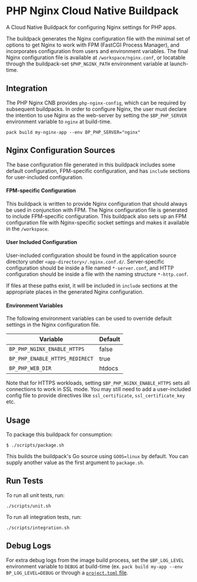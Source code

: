 # PHP Nginx Cloud Native Buildpack
A Cloud Native Buildpack for configuring Nginx settings for PHP apps.

The buildpack generates the Nginx configuration file with the minimal set of
options to get Nginx to work with FPM (FastCGI Process Manager), and
incorporates configuration from users and environment variables. The final
Nginx configuration file is available at
`/workspace/nginx.conf`, or locatable
through the buildpack-set `$PHP_NGINX_PATH` environment variable at
launch-time.

## Integration

The PHP Nginx CNB provides `php-nginx-config`, which can be required by subsequent
buildpacks. In order to configure Nginx, the user must declare the intention to
use Nginx as the web-server by setting the `$BP_PHP_SERVER` environment
variable to `nginx` at build-time.

```shell
pack build my-nginx-app --env BP_PHP_SERVER="nginx"
```

## Nginx Configuration Sources 
The base configuration file generated in this buildpack includes some default configuration, FPM-specific configuration, and
has `include` sections for user-included configuration.

#### FPM-specific Configuration
This buildpack is written to provide Nginx configuration that should always be
used in conjunction with FPM. The Nginx configuration file is generated to
include FPM-specific configuration. This buildpack also sets up an FPM
configuration file with Nginx-specific socket settings and makes it available
in the `/workspace`.

#### User Included Configuration
User-included configuration should be found in the application source directory
under `<app-directory>/.nginx.conf.d/`. Server-specific configuration should be
inside a file named `*-server.conf`, and HTTP configuration should be inside a
file with the naming structure `*-http.conf`.

If files at these paths exist, it
will be included in `include` sections at the appropriate places in the generated
Nginx configuration.

#### Environment Variables
The following environment variables can be used to override default settings in
the Nginx configuration file.

| Variable | Default |
| -------- | -------- |
| `BP_PHP_NGINX_ENABLE_HTTPS`   | false    |
| `BP_PHP_ENABLE_HTTPS_REDIRECT`   | true    |
| `BP_PHP_WEB_DIR`    | htdocs    |

Note that for HTTPS workloads, setting `$BP_PHP_NGINX_ENABLE_HTTPS` sets all
connections to work in SSL mode. You may still need to add a user-included
config file to provide directives like `ssl_certificate`, `ssl_certificate_key`
etc.

## Usage

To package this buildpack for consumption:

```
$ ./scripts/package.sh
```

This builds the buildpack's Go source using `GOOS=linux` by default. You can
supply another value as the first argument to `package.sh`.

## Run Tests

To run all unit tests, run:
```
./scripts/unit.sh
```

To run all integration tests, run:
```
./scripts/integration.sh
```

## Debug Logs
For extra debug logs from the image build process, set the `$BP_LOG_LEVEL`
environment variable to `DEBUG` at build-time (ex. `pack build my-app --env
BP_LOG_LEVEL=DEBUG` or through a  [`project.toml`
file](https://github.com/buildpacks/spec/blob/main/extensions/project-descriptor.md).
